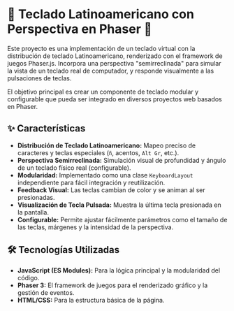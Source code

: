 # 🎹 Teclado Latinoamericano con Perspectiva en Phaser 🚀

Este proyecto es una implementación de un teclado virtual con la distribución de teclado Latinoamericano, renderizado con el framework de juegos Phaser.js. Incorpora una perspectiva "semirreclinada" para simular la vista de un teclado real de computador, y responde visualmente a las pulsaciones de teclas.

El objetivo principal es crear un componente de teclado modular y configurable que pueda ser integrado en diversos proyectos web basados en Phaser.

## ✨ Características

* **Distribución de Teclado Latinoamericano:** Mapeo preciso de caracteres y teclas especiales (`ñ`, acentos, `Alt Gr`, etc.).
* **Perspectiva Semirreclinada:** Simulación visual de profundidad y ángulo de un teclado físico real (configurable).
* **Modularidad:** Implementado como una clase `KeyboardLayout` independiente para fácil integración y reutilización.
* **Feedback Visual:** Las teclas cambian de color y se animan al ser presionadas.
* **Visualización de Tecla Pulsada:** Muestra la última tecla presionada en la pantalla.
* **Configurable:** Permite ajustar fácilmente parámetros como el tamaño de las teclas, márgenes y la intensidad de la perspectiva.

## 🛠️ Tecnologías Utilizadas

* **JavaScript (ES Modules):** Para la lógica principal y la modularidad del código.
* **Phaser 3:** El framework de juegos para el renderizado gráfico y la gestión de eventos.
* **HTML/CSS:** Para la estructura básica de la página.

